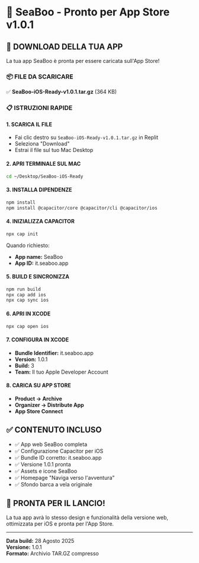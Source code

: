 # 📱 SeaBoo - Pronto per App Store v1.0.1

## 🎯 DOWNLOAD DELLA TUA APP
La tua app SeaBoo è pronta per essere caricata sull'App Store!

### 📦 FILE DA SCARICARE
✅ **SeaBoo-iOS-Ready-v1.0.1.tar.gz** (364 KB)

### 📋 ISTRUZIONI RAPIDE

#### 1. SCARICA IL FILE
- Fai clic destro su `SeaBoo-iOS-Ready-v1.0.1.tar.gz` in Replit
- Seleziona "Download"
- Estrai il file sul tuo Mac Desktop

#### 2. APRI TERMINALE SUL MAC
```bash
cd ~/Desktop/SeaBoo-iOS-Ready
```

#### 3. INSTALLA DIPENDENZE
```bash
npm install
npm install @capacitor/core @capacitor/cli @capacitor/ios
```

#### 4. INIZIALIZZA CAPACITOR
```bash
npx cap init
```
Quando richiesto:
- **App name:** SeaBoo
- **App ID:** it.seaboo.app

#### 5. BUILD E SINCRONIZZA
```bash
npm run build
npx cap add ios
npx cap sync ios
```

#### 6. APRI IN XCODE
```bash
npx cap open ios
```

#### 7. CONFIGURA IN XCODE
- **Bundle Identifier:** it.seaboo.app
- **Version:** 1.0.1
- **Build:** 3
- **Team:** Il tuo Apple Developer Account

#### 8. CARICA SU APP STORE
- **Product → Archive**
- **Organizer → Distribute App**
- **App Store Connect**

## ✅ CONTENUTO INCLUSO
- ✅ App web SeaBoo completa
- ✅ Configurazione Capacitor per iOS
- ✅ Bundle ID corretto: it.seaboo.app
- ✅ Versione 1.0.1 pronta
- ✅ Assets e icone SeaBoo
- ✅ Homepage "Naviga verso l'avventura"
- ✅ Sfondo barca a vela originale

## 🚀 PRONTA PER IL LANCIO!
La tua app avrà lo stesso design e funzionalità della versione web, ottimizzata per iOS e pronta per l'App Store.

---
**Data build:** 28 Agosto 2025  
**Versione:** 1.0.1  
**Formato:** Archivio TAR.GZ compresso